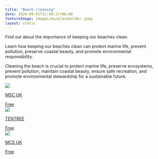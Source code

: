 ```yaml
---
title: "Beach cleaning"
date: 2020-09-01T12:49:27+06:00
featureImage: images/ma/placeholder.jpeg
layout: static
---
```


Find out about the importance of keeping our beaches clean.

Learn how keeping our beaches clean can protect marine life, prevent pollution, preserve coastal beauty, and promote environmental responsibility.

Cleaning the beach is crucial to protect marine life, preserve ecosystems, prevent pollution, maintain coastal beauty, ensure safe recreation, and promote environmental stewardship for a sustainable future.

<a class="ma-link" href="https://www.mcsuk.org/what-you-can-do/join-a-beach-clean/great-british-beach-clean/"><div class="ma-card ma-card-Community"><div class="ma-icon"><img src ="/images/Icon-check - community - opacity.svg"/></div><div class="ma-name"><p>MSC UK</p></div><div class="ma-paid-text"><span>Free</span></div></div></a><a class="ma-link" href="https://blog.tentree.com/10-benefits-of-cleaning-up-your-local-beach/"><div class="ma-card ma-card-Community"><div class="ma-icon"><img src ="/images/Icon-check - community - opacity.svg"/></div><div class="ma-name"><p>TENTREE</p></div><div class="ma-paid-text"><span>Free </span></div></div></a><a class="ma-link" href="https://www.mcsuk.org/what-you-can-do/join-a-beach-clean/great-british-beach-clean/all-about-the-great-british-beach-clean/"><div class="ma-card ma-card-Community"><div class="ma-icon"><img src ="/images/Icon-check - community - opacity.svg"/></div><div class="ma-name"><p>MCS UK</p></div><div class="ma-paid-text"><span>Free </span></div></div></a>  

<br/><br/>






